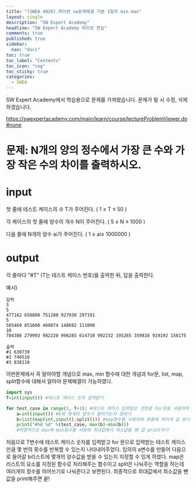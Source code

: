 ```yaml
---
title: "[SWEA 4828].파이썬 sw문제해결 기본 1일차 min max"
layout: single
description: "SW Expert Academy"
headline: "SW Expert Academy 파이썬 연습"
comments: true
published: true
sidebar:
  nav: "docs"
toc: true
toc_label: "Contents"
toc_icon: "cog"
toc_sticky: true
categories:
  - SWEA
---
```


SW Expert Academy에서 학습용으로 문제를 가져왔습니다. 문제가 될 시 수정, 삭제하겠습니다.

https://swexpertacademy.com/main/learn/course/lectureProblemViewer.do#none





# 문제: N개의 양의 정수에서 가장 큰 수와 가장 작은 수의 차이를 출력하시오.

# input

첫 줄에 테스트 케이스의 수 T가 주어진다. ( 1 ≤ T ≤ 50 )

각 케이스의 첫 줄에 양수의 개수 N이 주어진다. ( 5 ≤ N ≤ 1000 )

다음 줄에 N개의 양수 ai가 주어진다. ( 1 ≤ ai≤ 1000000 )

# output

각 줄마다 "#T" (T는 테스트 케이스 번호)를 출력한 뒤, 답을 출력한다.

예시)

```
입력
3
5
477162 658880 751280 927930 297191
5
565469 851600 460874 148692 111090
10
784386 279993 982220 996285 614710 992232 195265 359810 919192 158175
```

```
출력
#1 630739
#2 740510
#3 838110
```

이번문제에서 꼭 알아야할 개념으로 max, min 함수에 대한 개념과 for문, list, map, split함수에 대해서 알아야 문제해결이 가능하였다.



```python
import sys
T=int(input()) #테스트 케이스 숫자 입력받기

for test_case in range(1, T+1): #테스트 케이스 입력받은 것만큼 for문을 사용하여 나열하기
    a=int(input()) #b에 몇개의 양수가 들어가는지 정하기
    b=list(map(int,input().split())) #map함수를 사용하여 한줄에 여러개 값 받기
    print("#%d %d" %(test_case, max(b)-min(b)))
    #최종적으로 max와 min함수를 사용해 최대값에서 최소값을 뺀 값 print하기

```
처음으로 T변수에 테스트 케이스 숫자를 입력받고
for 문으로 입력받는 테스트 케이스만큼 몇 번의 횟수를 반복할 수 있는지 나타내어주었다.
임의의 a변수를 만들어 다음으로 들어갈 b리스트에 몇개의 양수값을 받을 수 있는지 지정할 수 있게 하였다.
map은 리스트의 요소를 지정된 함수로 처리해주는 함수이고 split은 나눠주는 역할을 하는데 여러개의 정수를 띄어쓰기로 나눠준다고 보면된다.
최종적으로 최대값에서 최소값을 뺀 값을 print해주면 끝!


